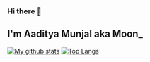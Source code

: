 ### Hi there 👋

## I'm Aaditya Munjal aka Moon_
[![My github stats](https://github-readme-stats.vercel.app/api?username=AadityaMunjal)](https://github.com/anuraghazra/github-readme-stats)
[![Top Langs](https://github-readme-stats.vercel.app/api/top-langs/?username=AadityaMunjal)](https://github.com/anuraghazra/github-readme-stats)
